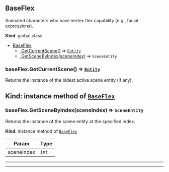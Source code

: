 <a name="BaseFlex"></a>

## BaseFlex
Animated characters who have vertex flex capability (e.g., facial expressions).

**Kind**: global class  

* [BaseFlex](#BaseFlex)
    * [.GetCurrentScene()](#BaseFlex+GetCurrentScene) ⇒ [<code>Entity</code>](#Entity)
    * [.GetSceneByIndex(sceneIndex)](#BaseFlex+GetSceneByIndex) ⇒ <code>SceneEntity</code>

<a name="BaseFlex+GetCurrentScene"></a>

### baseFlex.GetCurrentScene() ⇒ [<code>Entity</code>](#Entity)
Returns the instance of the oldest active scene entity (if any).

**Kind**: instance method of [<code>BaseFlex</code>](#BaseFlex)  
---
<a name="BaseFlex+GetSceneByIndex"></a>

### baseFlex.GetSceneByIndex(sceneIndex) ⇒ <code>SceneEntity</code>
Returns the instance of the scene entity at the specified index.

**Kind**: instance method of [<code>BaseFlex</code>](#BaseFlex)  

| Param | Type |
| --- | --- |
| sceneIndex | <code>int</code> | 

---
---
